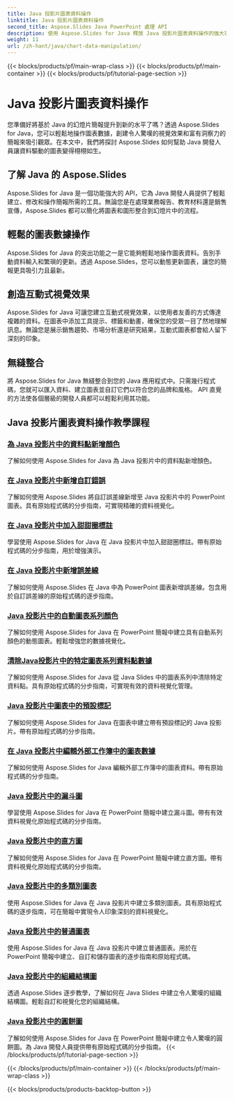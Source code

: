 ```yaml
---
title: Java 投影片圖表資料操作
linktitle: Java 投影片圖表資料操作
second_title: Aspose.Slides Java PowerPoint 處理 API
description: 使用 Aspose.Slides for Java 釋放 Java 投影片圖表資料操作的強大功能。輕鬆創造令人驚嘆的視覺效果和見解。
weight: 11
url: /zh-hant/java/chart-data-manipulation/
---
```


{{< blocks/products/pf/main-wrap-class >}}
{{< blocks/products/pf/main-container >}}
{{< blocks/products/pf/tutorial-page-section >}}

# Java 投影片圖表資料操作

您準備好將基於 Java 的幻燈片簡報提升到新的水平了嗎？透過 Aspose.Slides for Java，您可以輕鬆地操作圖表數據，創建令人驚嘆的視覺效果和富有洞察力的簡報來吸引觀眾。在本文中，我們將探討 Aspose.Slides 如何幫助 Java 開發人員讓資料驅動的圖表變得栩栩如生。

## 了解 Java 的 Aspose.Slides

Aspose.Slides for Java 是一個功能強大的 API，它為 Java 開發人員提供了輕鬆建立、修改和操作簡報所需的工具。無論您是在處理業務報告、教育材料還是銷售宣傳，Aspose.Slides 都可以簡化將圖表和圖形整合到幻燈片中的流程。

## 輕鬆的圖表數據操作

Aspose.Slides for Java 的突出功能之一是它能夠輕鬆地操作圖表資料。告別手動資料輸入和繁瑣的更新。透過 Aspose.Slides，您可以動態更新圖表，讓您的簡報更具吸引力且最新。

## 創造互動式視覺效果

Aspose.Slides for Java 可讓您建立互動式視覺效果，以使用者友善的方式傳達複雜的資料。在圖表中添加工具提示、標籤和動畫，確保您的受眾一目了然地理解訊息。無論您是展示銷售趨勢、市場分析還是研究結果，互動式圖表都會給人留下深刻的印象。

## 無縫整合

將 Aspose.Slides for Java 無縫整合到您的 Java 應用程式中。只需幾行程式碼，您就可以匯入資料、建立圖表並自訂它們以符合您的品牌和風格。 API 直覺的方法使各個層級的開發人員都可以輕鬆利用其功能。

## Java 投影片圖表資料操作教學課程
### [為 Java 投影片中的資料點新增顏色](./add-color-data-points-java-slides/)
了解如何使用 Aspose.Slides for Java 為 Java 投影片中的資料點新增顏色。
### [在 Java 投影片中新增自訂錯誤](./add-custom-error-java-slides/)
了解如何使用 Aspose.Slides 將自訂誤差線新增至 Java 投影片中的 PowerPoint 圖表。具有原始程式碼的分步指南，可實現精確的資料視覺化。
### [在 Java 投影片中加入甜甜圈標註](./add-doughnut-callout-java-slides/)
學習使用 Aspose.Slides for Java 在 Java 投影片中加入甜甜圈標註。帶有原始程式碼的分步指南，用於增強演示。
### [在 Java 投影片中新增誤差線](./add-error-bars-java-slides/)
了解如何使用 Aspose.Slides 在 Java 中為 PowerPoint 圖表新增誤差線。包含用於自訂誤差線的原始程式碼的逐步指南。
### [Java 投影片中的自動圖表系列顏色](./automatic-chart-series-color-java-slides/)
了解如何使用 Aspose.Slides for Java 在 PowerPoint 簡報中建立具有自動系列顏色的動態圖表。輕鬆增強您的數據視覺化。
### [清除Java投影片中的特定圖表系列資料點數據](./clear-specific-chart-series-data-points-java-slides/)
了解如何使用 Aspose.Slides for Java 從 Java Slides 中的圖表系列中清除特定資料點。具有原始程式碼的分步指南，可實現有效的資料視覺化管理。
### [Java 投影片中圖表中的預設標記](./default-markers-in-chart-java-slides/)
了解如何使用 Aspose.Slides for Java 在圖表中建立帶有預設標記的 Java 投影片。帶有原始程式碼的分步指南。
### [在 Java 投影片中編輯外部工作簿中的圖表數據](./edit-chart-data-external-workbook-java-slides/)
了解如何使用 Aspose.Slides for Java 編輯外部工作簿中的圖表資料。帶有原始程式碼的分步指南。
### [Java 投影片中的漏斗圖](./funnel-chart-java-slides/)
學習使用 Aspose.Slides for Java 在 PowerPoint 簡報中建立漏斗圖。帶有有效資料視覺化原始程式碼的分步指南。
### [Java 投影片中的直方圖](./histogram-chart-java-slides/)
了解如何使用 Aspose.Slides for Java 在 PowerPoint 簡報中建立直方圖。帶有資料視覺化原始程式碼的分步指南。
### [Java 投影片中的多類別圖表](./multi-category-chart-java-slides/)
使用 Aspose.Slides for Java 在 Java 投影片中建立多類別圖表。具有原始程式碼的逐步指南，可在簡報中實現令人印象深刻的資料視覺化。
### [Java 投影片中的普通圖表](./normal-charts-java-slides/)
使用 Aspose.Slides for Java 在 Java 投影片中建立普通圖表。用於在 PowerPoint 簡報中建立、自訂和儲存圖表的逐步指南和原始程式碼。
### [Java 投影片中的組織結構圖](./organization-chart-java-slides/)
透過 Aspose.Slides 逐步教學，了解如何在 Java Slides 中建立令人驚嘆的組織結構圖。輕鬆自訂和視覺化您的組織結構。
### [Java 投影片中的圓餅圖](./pie-chart-java-slides/)
了解如何使用 Aspose.Slides for Java 在 PowerPoint 簡報中建立令人驚嘆的圓餅圖。為 Java 開發人員提供帶有原始程式碼的分步指南。
{{< /blocks/products/pf/tutorial-page-section >}}

{{< /blocks/products/pf/main-container >}}
{{< /blocks/products/pf/main-wrap-class >}}

{{< blocks/products/products-backtop-button >}}

